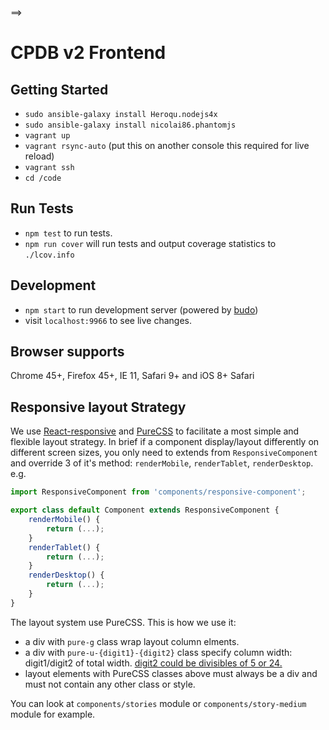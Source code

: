 ==>

# CPDB v2 Frontend

## Getting Started

- `sudo ansible-galaxy install Heroqu.nodejs4x`
- `sudo ansible-galaxy install nicolai86.phantomjs`
- `vagrant up`
- `vagrant rsync-auto` (put this on another console this required for live reload)
- `vagrant ssh`
- `cd /code`

## Run Tests

- `npm test` to run tests.
- `npm run cover` will run tests and output coverage statistics to `./lcov.info`

## Development

- `npm start` to run development server (powered by [budo](https://github.com/mattdesl/budo))
- visit `localhost:9966` to see live changes.

## Browser supports

Chrome 45+, Firefox 45+, IE 11, Safari 9+ and iOS 8+ Safari

## Responsive layout Strategy

We use [React-responsive](https://github.com/contra/react-responsive) and [PureCSS](http://purecss.io/) to facilitate a most simple and flexible layout strategy. In brief if a component display/layout differently on different screen sizes, you only need to extends from `ResponsiveComponent` and override 3 of it's method: `renderMobile`, `renderTablet`, `renderDesktop`. e.g.

```javascript
import ResponsiveComponent from 'components/responsive-component';

export class default Component extends ResponsiveComponent {
    renderMobile() {
        return (...);
    }
    renderTablet() {
        return (...);
    }
    renderDesktop() {
        return (...);
    }
}
```

The layout system use PureCSS. This is how we use it:
- a div with `pure-g` class wrap layout column elments.
- a div with `pure-u-{digit1}-{digit2}` class specify column width: digit1/digit2 of total width. [digit2 could be divisibles of 5 or 24.](http://purecss.io/grids/#grids-units-sizes)
- layout elements with PureCSS classes above must always be a div and must not contain any other class or style.

You can look at `components/stories` module or `components/story-medium` module for example.
